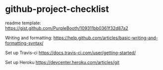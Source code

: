 # github-project-checklist

readme template:
https://gist.github.com/PurpleBooth/109311bb0361f32d87a2

Writing and formatting:
https://help.github.com/articles/basic-writing-and-formatting-syntax/

Set up Travis-ci
https://docs.travis-ci.com/user/getting-started/

Set up Heroku
https://devcenter.heroku.com/articles/git

